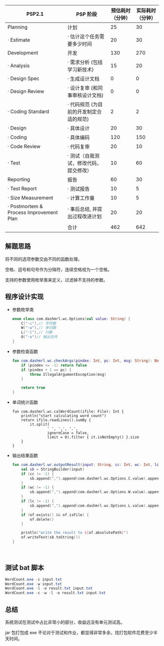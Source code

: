 | PSP2.1                                  | PSP 阶段                 | 预估耗时 （分钟） | 实际耗时 （分钟） |
| --------------------------------------- | ---------------------- | --------- | --------- |
| Planning                                | 计划                     | 25        | 30        |
| · Estimate                              | · 估计这个任务需要多少时间         | 20        | 30        |
| Development                             | 开发                     | 130       | 270       |
| · Analysis                              | · 需求分析 (包括学习新技术)       | 15        | 20        |
| · Design Spec                           | · 生成设计文档               | 0         | 0         |
| · Design Review                         | · 设计复审 (和同事审核设计文档)     | 0         | 0         |
| · Coding Standard                       | · 代码规范 (为目前的开发制定合适的规范) | 2         | 2         |
| · Design                                | · 具体设计                 | 20        | 30        |
| · Coding                                | · 具体编码                 | 120       | 150       |
| · Code Review                           | · 代码复审                 | 20        | 10        |
| · Test                                  | · 测试（自我测试，修改代码，提交修改）   | 10        | 60        |
| Reporting                               | 报告                     | 60        | 30        |
| · Test Report                           | · 测试报告                 | 10        | 5         |
| · Size Measurement                      | · 计算工作量                | 10        | 5         |
| · Postmortem & Process Improvement Plan | · 事后总结, 并提出过程改进计划      | 20        | 20        |
|                                         | 合计                     | 462       | 642       |

## 解题思路

将不同的选项参数交由不同的函数处理。

空格、逗号和句号作为分隔符，连续空格视为一个空格。

支持的参数使用枚举类来定义，过滤掉不支持的参数。



## 程序设计实现 

- 参数枚举类 

  ```kotlin
  enum class com.dashmrl.wc.Options(val value: String) {
      C("-c"),// 字符数
      W("-w"),// 单词数
      L("-l"),// 行数
      O("-o")// 输出文件
  }
  ```

- 参数检查函数 

  ```kotlin
  fun com.dashmrl.wc.checkArgs(pindex: Int, pc: Int, msg: String): Boolean {
      if (pindex <= -1) return false
      if (pindex + 1 == pc) {
          throw IllegalArgumentException(msg)
      }

      return true
  }
  ```

- 单词统计函数 

  ```
  fun com.dashmrl.wc.calWordCount(ifile: File): Int {
      println("start calculating word count")
      return ifile.readLines().sumBy {
          it.split(
                  ' ', ',', '.',
                  ignoreCase = false,
                  limit = 0).filter { it.isNotEmpty() }.size
      }
  }
  ```

- 输出结果函数 

  ```Kotlin
  fun com.dashmrl.wc.outputResult(input: String, cc: Int, wc: Int, lc: Int, of: File) {
      val sb = StringBuilder(input)
      if (cc != -1) {
          sb.append(",").append(com.dashmrl.wc.Options.C.value).append(":").append(cc)
      }
      if (wc != -1) {
          sb.append(",").append(com.dashmrl.wc.Options.W.value).append(":").append(wc)
      }
      if (lc != -1) {
          sb.append(",").append(com.dashmrl.wc.Options.L.value).append(":").append(lc)
      }
      if (of.exists() && of.isFile) {
          of.delete()
      }

      println("write the result to ${of.absolutePath}")
      of.writeText(sb.toString())
  }
  ```

  ​

## 测试 bat 脚本 

```powershell
WordCount.exe -c input.txt
WordCount.exe -w input.txt
WordCount.exe -l -o result.txt input.txt
WordCount.exe -c -w -l -o result.txt input.txt
```



## 总结 

系统测试在测试中占比非常小的部分，收益远没有单元测试高。

jar 包打包成 exe 不论对于测试和作业，都显得非常多余，找打包软件花费至少半天时间。